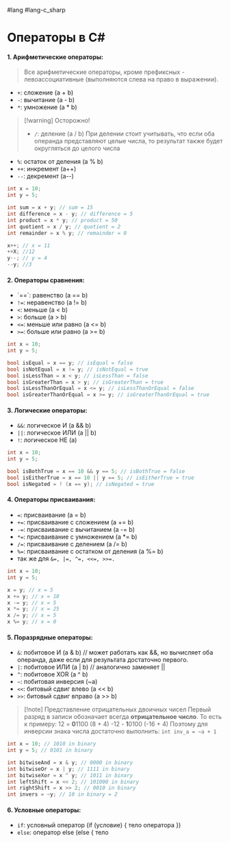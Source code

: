 #lang #lang-c_sharp

# Операторы в C#

#### **1. Арифметические операторы:**
> Все арифметические операторы, кроме префиксных - левоассоциативные (выполняются слева на право в выражении). 

- `+`: сложение (a + b)
- `-`: вычитание (a - b)
- `*`: умножение (a * b)
> [!warning] Осторожно!
> - `/`: деление (a / b) 
> При делении стоит учитывать, что если оба операнда представляют целые числа, то результат также будет округляться до целого числа
- `%`: остаток от деления (a % b)
- `++`: инкремент (a++)
- `--`: декремент (a--)

```csharp
int x = 10;
int y = 5;

int sum = x + y; // sum = 15
int difference = x - y; // difference = 5
int product = x * y; // product = 50
int quotient = x / y; // quotient = 2
int remainder = x % y; // remainder = 0

x++; // x = 11
++X; //12
y--; // y = 4
--y; //3  
```

#### **2. Операторы сравнения:**
- \`\==\`: равенство (a == b)
- `!=`: неравенство (a != b)
- `<`: меньше (a < b)
- `>`: больше (a > b)
- `<=`: меньше или равно (a <= b)
- `>=`: больше или равно (a >= b)

```csharp
int x = 10;
int y = 5;

bool isEqual = x == y; // isEqual = false
bool isNotEqual = x != y; // isNotEqual = true
bool isLessThan = x < y; // isLessThan = false
bool isGreaterThan = x > y; // isGreaterThan = true
bool isLessThanOrEqual = x <= y; // isLessThanOrEqual = false
bool isGreaterThanOrEqual = x >= y; // isGreaterThanOrEqual = true
```

#### **3. Логические операторы:**
- `&&`: логическое И (a && b)
- `||`: логическое ИЛИ (a || b)
- `!`: логическое НЕ (a)

```csharp
int x = 10;
int y = 5;

bool isBothTrue = x == 10 && y == 5; // isBothTrue = false
bool isEitherTrue = x == 10 || y == 5; // isEitherTrue = true
bool isNegated = ! (x == y); // isNegated = true
```

#### **4. Операторы присваивания:**
- `=`: присваивание (a = b)
- `+=`: присваивание с сложением (a += b)
- `-=`: присваивание с вычитанием (a -= b)
- `*=`: присваивание с умножением (a *= b)
- `/=`: присваивание с делением (a /= b)
- `%=`: присваивание с остатком от деления (a %= b)
- так же для `&=, |=, ^=, <<=, >>=.`

```csharp
int x = 10;
int y = 5;

x = y; // x = 5
x += y; // x = 10
x -= y; // x = 5
x *= y; // x = 25
x /= y; // x = 5
x %= y; // x = 0
```

#### **5. Поразрядные операторы:**
- `&`: побитовое И (a & b) // может работать как &&, но вычисляет оба операнда, даже если для результата достаточно первого.
- `|`: побитовое ИЛИ (a | b) // аналогично заменяет || 
- `^`: побитовое XOR (a ^ b)
- `~`: побитовая инверсия (~a)
- `<<`: битовый сдвиг влево (a << b)
- `>>`: битовый сдвиг вправо (a >> b)

> [!note] Представление отрицательных двоичных чисел
> Первый разряд в записи обозначает всегда **отрицательное число**.
> То есть к примеру:
> 12 =  **0**1100 (8 + 4)
> -12 - **1**0100 (-16 + 4)
> Поэтому для инверсии знака числа достаточно выполнить: `int inv_a = ~a + 1`

```csharp
int x = 10; // 1010 in binary
int y = 5; // 0101 in binary

int bitwiseAnd = x & y; // 0000 in binary
int bitwiseOr = x | y; // 1111 in binary
int bitwiseXor = x ^ y; // 1011 in binary
int leftShift = x << 2; // 101000 in binary
int rightShift = x >> 2; // 0010 in binary
int invers = ~y; // 10 in binary = 2
```

#### **6. Условные операторы:**
- `if`: условный оператор (if (условие) { тело оператора })
- `else`: оператор else (else { тело